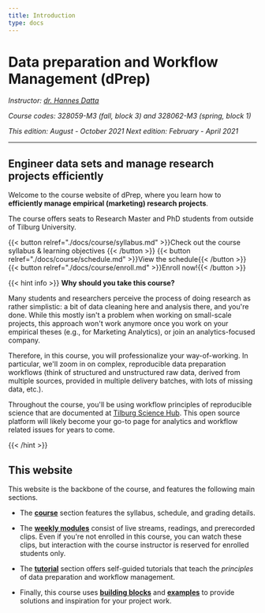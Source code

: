 ```yaml
---
title: Introduction
type: docs
---
```


# Data preparation and Workflow Management (dPrep)


_Instructor: [dr. Hannes Datta](https://hannesdatta.com)_

_Course codes: 328059-M3 (fall, block 3) and 328062-M3 (spring, block 1)_

_This edition: August - October 2021_
_Next edition: February - April 2021_

-------

## Engineer data sets and manage research projects efficiently

Welcome to the course website of dPrep, where you learn how to __efficiently manage empirical (marketing) research projects__.

The course offers seats to Research Master and PhD students from outside of Tilburg University.

{{< button relref="./docs/course/syllabus.md" >}}Check out the course syllabus & learning objectives {{< /button >}}
{{< button relref="./docs/course/schedule.md" >}}View the schedule{{< /button >}}
{{< button relref="./docs/course/enroll.md" >}}Enroll now!{{< /button >}}

{{< hint info >}}
__Why should you take this course?__

Many students and researchers perceive the process of doing research as rather simplistic: a bit of data cleaning here and analysis there, and you're done. While this mostly isn't a problem when working on small-scale projects, this approach won't work anymore once you work on your empirical theses (e.g., for Marketing Analytics), or join an analytics-focused company.

Therefore, in this course, you will professionalize your way-of-working. In particular, we'll zoom in on complex, reproducible data preparation workflows (think of structured and unstructured raw data, derived from multiple sources, provided in multiple delivery batches, with lots of missing data, etc.).

Throughout the course, you'll be using workflow principles of reproducible science that are documented at [Tilburg Science Hub](https://tilburgsciencehub.com). This open source platform will likely become your go-to page for analytics and workflow related issues for years to come.

{{< /hint >}}

## This website

This website is the backbone of the course, and features the following main sections.

- The [__course__](docs/course) section features the syllabus, schedule, and grading details.

- The __[weekly modules](docs/modules)__ consist of live streams, readings, and prerecorded clips. Even if you're not enrolled in this course, you can watch these clips, but interaction with the course instructor is reserved for enrolled students only.

- The [__tutorial__](docs/tutorials) section offers self-guided tutorials that teach the *principles* of data preparation and workflow management. <!--It also holds a (weekly) data challenge in which you can put your skills into practice. <!--Use these to start your own empirical research projects! <!--a workflow for collecting online data, and -->

- Finally, this course uses [__building blocks__](docs/building-blocks) and [__examples__](docs/examples) to provide solutions and inspiration for your project work.
